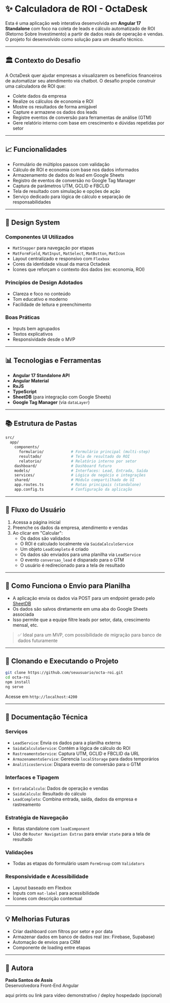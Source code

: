 # ✨ Calculadora de ROI - OctaDesk

Esta é uma aplicação web interativa desenvolvida em **Angular 17 Standalone** com foco na coleta de leads e cálculo automatizado de ROI (Retorno Sobre Investimento) a partir de dados reais de operação e vendas. O projeto foi desenvolvido como solução para um desafio técnico.

---

## 🏛 Contexto do Desafio

A OctaDesk quer ajudar empresas a visualizarem os benefícios financeiros de automatizar seu atendimento via chatbot. O desafio propõe construir uma calculadora de ROI que:

- Colete dados da empresa
- Realize os cálculos de economia e ROI
- Mostre os resultados de forma amigável
- Capture e armazene os dados dos leads
- Registre eventos de conversão para ferramentas de análise (GTM)
- Gere relatório interno com base em crescimento e dúvidas repetidas por setor

---

## 📈 Funcionalidades

- Formulário de múltiplos passos com validação
- Cálculo de ROI e economia com base nos dados informados
- Armazenamento de dados do lead em Google Sheets
- Registro de eventos de conversão no Google Tag Manager
- Captura de parâmetros UTM, GCLID e FBCLID
- Tela de resultado com simulação e opções de ação
- Serviço dedicado para lógica de cálculo e separação de responsabilidades

---

## 🎨 Design System

### Componentes UI Utilizados

- `MatStepper` para navegação por etapas
- `MatFormField`, `MatInput`, `MatSelect`, `MatButton`, `MatIcon`
- Layout centralizado e responsivo com `Flexbox`
- Cores da identidade visual da marca Octadesk
- Ícones que reforçam o contexto dos dados (ex: economia, ROI)

### Princípios de Design Adotados

- Clareza e foco no conteúdo
- Tom educativo e moderno
- Facilidade de leitura e preenchimento

### Boas Práticas

- Inputs bem agrupados
- Textos explicativos
- Responsividade desde o MVP

---

## 📊 Tecnologias e Ferramentas

- **Angular 17 Standalone API**
- **Angular Material**
- **RxJS**
- **TypeScript**
- **SheetDB** (para integração com Google Sheets)
- **Google Tag Manager** (via `dataLayer`)

---

## 📚 Estrutura de Pastas

```bash
src/
  app/
    components/
      formulario/            # Formulário principal (multi-step)
      resultado/             # Tela de resultado do ROI
      relatorio/             # Relatório interno por setor
    dashboard/               # Dashboard futuro
    models/                  # Interfaces: Lead, Entrada, Saída
    services/                # Lógica de negócio e integrações
    shared/                  # Módulo compartilhado de UI
    app.routes.ts            # Rotas principais (standalone)
    app.config.ts            # Configuração da aplicação
```

---

## 🔄 Fluxo do Usuário

1. Acessa a página inicial
2. Preenche os dados da empresa, atendimento e vendas
3. Ao clicar em "Calcular":
   - Os dados são validados
   - O ROI é calculado localmente via `SaidaCalculoService`
   - Um objeto `LeadCompleto` é criado
   - Os dados são enviados para uma planilha via `LeadService`
   - O evento `conversao_lead` é disparado para o GTM
   - O usuário é redirecionado para a tela de resultado

---

## 📝 Como Funciona o Envio para Planilha

- A aplicação envia os dados via POST para um endpoint gerado pelo [SheetDB](https://sheetdb.io/)
- Os dados são salvos diretamente em uma aba do Google Sheets associada
- Isso permite que a equipe filtre leads por setor, data, crescimento mensal, etc.

> ✅ Ideal para um MVP, com possibilidade de migração para banco de dados futuramente

---

## 📁 Clonando e Executando o Projeto

```bash
git clone https://github.com/seuusuario/octa-roi.git
cd octa-roi
npm install
ng serve
```

Acesse em `http://localhost:4200`

---

## 📂 Documentação Técnica

### Serviços

- `LeadService`: Envia os dados para a planilha externa
- `SaidaCalculoService`: Contém a lógica de cálculo do ROI
- `RastreamentoService`: Captura UTM, GCLID e FBCLID da URL
- `ArmazenamentoService`: Gerencia `localStorage` para dados temporários
- `AnaliticosService`: Dispara evento de conversão para o GTM

### Interfaces e Tipagem

- `EntradaCalculo`: Dados de operação e vendas
- `SaidaCalculo`: Resultado do cálculo
- `LeadCompleto`: Combina entrada, saída, dados da empresa e rastreamento

### Estratégia de Navegação

- Rotas standalone com `loadComponent`
- Uso de `Router Navigation Extras` para enviar `state` para a tela de resultado

### Validações

- Todas as etapas do formulário usam `FormGroup` com `Validators`

### Responsividade e Acessibilidade

- Layout baseado em Flexbox
- Inputs com `mat-label` para acessibilidade
- Ícones com descrição contextual

---

## 💡 Melhorias Futuras

- Criar dashboard com filtros por setor e por data
- Armazenar dados em banco de dados real (ex: Firebase, Supabase)
- Automação de envios para CRM
- Componente de loading entre etapas

---

## 🚀 Autora

**Paola Santos de Assis**\
Desenvolvedora Front-End Angular

 aqui prints ou link para vídeo demonstrativo / deploy hospedado (opcional)

